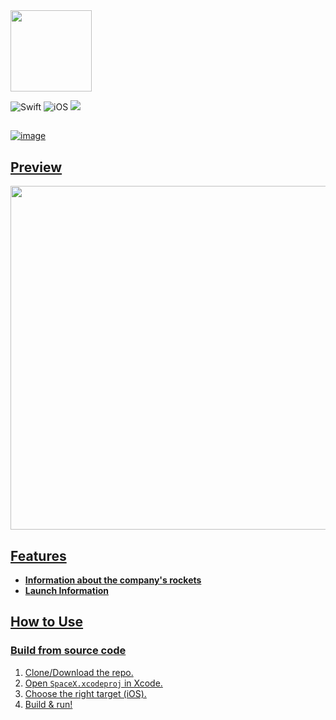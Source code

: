 <img src="https://i.imgur.com/7suKZzm.png" height="130">

![Swift](https://img.shields.io/badge/swift-F54A2A?style=for-the-badge&logo=swift&logoColor=white)
![iOS](https://img.shields.io/badge/iOS-000000?style=for-the-badge&logo=ios&logoColor=white)
<a href="https://t.me/h0l3ng"><img src="https://img.shields.io/badge/Telegram-2CA5E0?style=for-the-badge&logo=telegram&logoColor=white">
##
![image](https://i.imgur.com/BfeerXw.png)
## Preview
<img src="https://github.com/holengine/SpaceX/blob/main/animation.gif?raw=true" height="550">

## Features
* __Information about the company's rockets__
* __Launch Information__

## How to Use
### Build from source code
1. Clone/Download the repo.
2. Open `SpaceX.xcodeproj` in Xcode.
3. Choose the right target (iOS).
4. Build & run!
